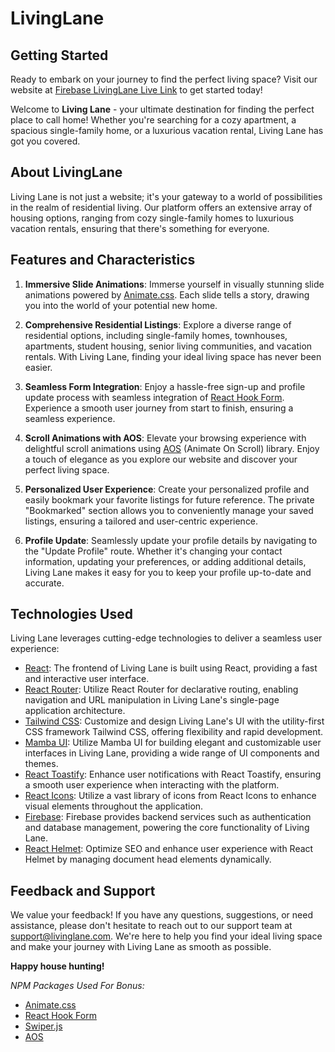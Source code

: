 # LivingLane
## Getting Started

Ready to embark on your journey to find the perfect living space? Visit our website at [Firebase LivingLane Live Link](https://assginement-9.web.app/) to get started today!

Welcome to **Living Lane** - your ultimate destination for finding the perfect place to call home! Whether you're searching for a cozy apartment, a spacious single-family home, or a luxurious vacation rental, Living Lane has got you covered.

## About LivingLane

Living Lane is not just a website; it's your gateway to a world of possibilities in the realm of residential living. Our platform offers an extensive array of housing options, ranging from cozy single-family homes to luxurious vacation rentals, ensuring that there's something for everyone.
## Features and Characteristics

1. **Immersive Slide Animations**: Immerse yourself in visually stunning slide animations powered by [Animate.css](https://animate.style/). Each slide tells a story, drawing you into the world of your potential new home.

2. **Comprehensive Residential Listings**: Explore a diverse range of residential options, including single-family homes, townhouses, apartments, student housing, senior living communities, and vacation rentals. With Living Lane, finding your ideal living space has never been easier.

3. **Seamless Form Integration**: Enjoy a hassle-free sign-up and profile update process with seamless integration of [React Hook Form](https://react-hook-form.com/). Experience a smooth user journey from start to finish, ensuring a seamless experience.

4. **Scroll Animations with AOS**: Elevate your browsing experience with delightful scroll animations using [AOS](https://michalsnik.github.io/aos/) (Animate On Scroll) library. Enjoy a touch of elegance as you explore our website and discover your perfect living space.

5. **Personalized User Experience**: Create your personalized profile and easily bookmark your favorite listings for future reference. The private "Bookmarked" section allows you to conveniently manage your saved listings, ensuring a tailored and user-centric experience.

6. **Profile Update**: Seamlessly update your profile details by navigating to the "Update Profile" route. Whether it's changing your contact information, updating your preferences, or adding additional details, Living Lane makes it easy for you to keep your profile up-to-date and accurate.



## Technologies Used

Living Lane leverages cutting-edge technologies to deliver a seamless user experience:

- [React](https://reactjs.org/): The frontend of Living Lane is built using React, providing a fast and interactive user interface.
- [React Router](https://reactrouter.com/): Utilize React Router for declarative routing, enabling navigation and URL manipulation in Living Lane's single-page application architecture.
- [Tailwind CSS](https://tailwindcss.com/): Customize and design Living Lane's UI with the utility-first CSS framework Tailwind CSS, offering flexibility and rapid development.
- [Mamba UI](https://www.mambaui.com/): Utilize Mamba UI for building elegant and customizable user interfaces in Living Lane, providing a wide range of UI components and themes.
- [React Toastify](https://fkhadra.github.io/react-toastify/): Enhance user notifications with React Toastify, ensuring a smooth user experience when interacting with the platform.
- [React Icons](https://react-icons.github.io/react-icons/): Utilize a vast library of icons from React Icons to enhance visual elements throughout the application.
- [Firebase](https://firebase.google.com/): Firebase provides backend services such as authentication and database management, powering the core functionality of Living Lane.
- [React Helmet](https://github.com/nfl/react-helmet): Optimize SEO and enhance user experience with React Helmet by managing document head elements dynamically.


## Feedback and Support

We value your feedback! If you have any questions, suggestions, or need assistance, please don't hesitate to reach out to our support team at support@livinglane.com. We're here to help you find your ideal living space and make your journey with Living Lane as smooth as possible.

**Happy house hunting!**

*NPM Packages Used For Bonus:*
- [Animate.css](https://animate.style/)
- [React Hook Form](https://react-hook-form.com/)
- [Swiper.js](https://swiperjs.com/)
- [AOS](https://michalsnik.github.io/aos/)
